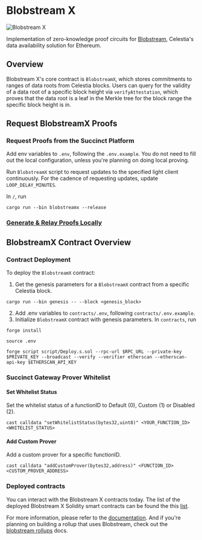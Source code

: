 # Blobstream X

![Blobstream X](https://pbs.twimg.com/media/F85boT-bYAAF1hM?format=jpg&name=4096x4096)

Implementation of zero-knowledge proof circuits for [Blobstream](https://docs.celestia.org/developers/blobstream), Celestia's data availability solution for Ethereum.

## Overview

Blobstream X's core contract is `BlobstreamX`, which stores commitments to ranges of data roots from Celestia blocks. Users can query for the validity of a data root of a specific block height via `verifyAttestation`, which proves that the data root is a leaf in the Merkle tree for the block range the specific block height is in.

## Request BlobstreamX Proofs

### Request Proofs from the Succinct Platform

Add env variables to `.env`, following the `.env.example`. You do not need to fill out the local configuration, unless you're planning on doing local proving.

Run `BlobstreamX` script to request updates to the specified light client continuously. For the cadence of requesting updates, update `LOOP_DELAY_MINUTES`.

In `/`, run

```shell
cargo run --bin blobstreamx --release
```

### [Generate & Relay Proofs Locally](https://hackmd.io/@succinctlabs/HJE7XRrup)

## BlobstreamX Contract Overview

### Contract Deployment

To deploy the `BlobstreamX` contract:

1. Get the genesis parameters for a `BlobstreamX` contract from a specific Celestia block.

```shell
cargo run --bin genesis -- --block <genesis_block>
```

2. Add .env variables to `contracts/.env`, following `contracts/.env.example`.
3. Initialize `BlobstreamX` contract with genesis parameters. In `contracts`, run

```shell
forge install

source .env

forge script script/Deploy.s.sol --rpc-url $RPC_URL --private-key $PRIVATE_KEY --broadcast --verify --verifier etherscan --etherscan-api-key $ETHERSCAN_API_KEY
```

### Succinct Gateway Prover Whitelist

#### Set Whitelist Status

Set the whitelist status of a functionID to Default (0), Custom (1) or Disabled (2).

```shell
cast calldata "setWhitelistStatus(bytes32,uint8)" <YOUR_FUNCTION_ID> <WHITELIST_STATUS>
```

#### Add Custom Prover

Add a custom prover for a specific functionID.

```shell
cast calldata "addCustomProver(bytes32,address)" <FUNCTION_ID> <CUSTOM_PROVER_ADDRESS>
```

### Deployed contracts

You can interact with the Blobstream X contracts today. The list of the deployed
Blobstream X Solidity smart contracts can be found the this [list](https://docs.celestia.org/developers/blobstream#deployed-contracts).

For more information, please refer to the [documentation](https://docs.celestia.org/developers/blobstream). And if you're planning on building a rollup that uses Blobstream, check out the [blobstream rollups](https://docs.celestia.org/developers/blobstream-rollups) docs.

